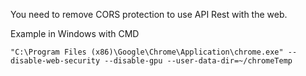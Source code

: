 You need to remove CORS protection to use API Rest with the web.

Example in Windows with CMD
```
"C:\Program Files (x86)\Google\Chrome\Application\chrome.exe" --disable-web-security --disable-gpu --user-data-dir=~/chromeTemp
```
